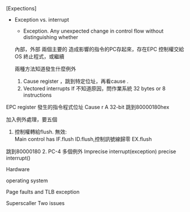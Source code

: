 [Expections]

* Exception vs. interrupt
  * Exception. 
  Any unexpected change in control flow without distinguishing whether
  
  內部，外部
  兩個主要的
  造成影響的指令的PC存起來，存在EPC
  控制權交給OS
    終止程式，或繼續
    
  兩種方法知道發生什麼例外
  1. Cause register ，跳到特定位址，再看cause .
  2. Vectored interrupts
    If 不知道原因，問作業系統
    32 bytes or 8 instructions

EPC register 發生的指令程式位址
Cause r 
A 32-bit
跳到80000180hex

加入例外處理，要五個
1. 控制權轉給flush.
無效:  
Main control has IF.flush
ID.flush,控制訊號線歸零
EX.flush

跳到80000180
2. PC-4
多個例外
Imprecise interrupt(exception)
precise interrupt()

Hardware


operating system

Page faults and TLB exception

Superscaller
Two issues
